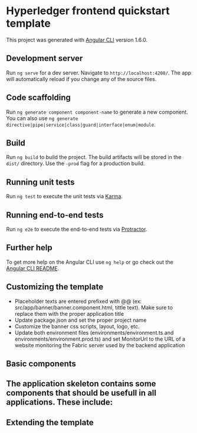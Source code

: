 # Hyperledger frontend quickstart template

This project was generated with [Angular CLI](https://github.com/angular/angular-cli) version 1.6.0.

## Development server

Run `ng serve` for a dev server. Navigate to `http://localhost:4200/`. The app will automatically reload if you change any of the source files.

## Code scaffolding

Run `ng generate component component-name` to generate a new component. You can also use `ng generate directive|pipe|service|class|guard|interface|enum|module`.

## Build

Run `ng build` to build the project. The build artifacts will be stored in the `dist/` directory. Use the `-prod` flag for a production build.

## Running unit tests

Run `ng test` to execute the unit tests via [Karma](https://karma-runner.github.io).

## Running end-to-end tests

Run `ng e2e` to execute the end-to-end tests via [Protractor](http://www.protractortest.org/).

## Further help

To get more help on the Angular CLI use `ng help` or go check out the [Angular CLI README](https://github.com/angular/angular-cli/blob/master/README.md).

## Customizing the template

- Placeholder texts are entered prefixed with @@ (ex: src/app/banner/banner.component.html, tittle text). Make sure to replace them with the proper application title
- Update package.json and set the proper project name
- Customize the banner css scripts, layout, logo, etc.
- Update both environment files (environments/environment.ts and environments/environment.prod.ts) and set MonitorUrl to the URL of a website monitoring the Fabric server used by the backend application

## Basic components

The application skeleton contains some components that should be usefull in all applications. These include:
- 

## Extending the template